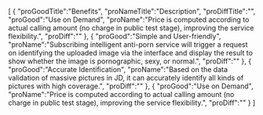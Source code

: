 [
	{
		"proGoodTitle":"Benefits",
		"proNameTitle":"Description",
		"proDiffTitle":"",
		"proGood":"Use on Demand",
		"proName":"Price is computed according to actual calling amount (no charge in public test stage), improving the service flexibility.",
		"proDiff":""
	},
	{
		"proGood":"Simple and User-friendly",
		"proName":"Subscribing intelligent anti-porn service will trigger a request on identifying the uploaded image via the interface and display the result to show whether the image is pornographic, sexy, or normal.",
		"proDiff":""
	},
	{
		"proGood":"Accurate Identification",
		"proName":"Based on the data validation of massive pictures in JD, it can accurately identify all kinds of pictures with high coverage.",
		"proDiff":""
	},
	{
		"proGood":"Use on Demand",
		"proName":"Price is computed according to actual calling amount (no charge in public test stage), improving the service flexibility.",
		"proDiff":""
	}
]